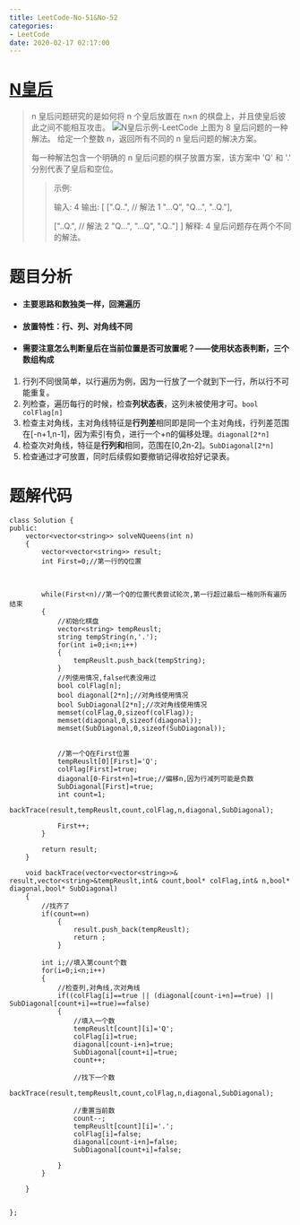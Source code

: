 ```yaml
---
title: LeetCode-No-51&No-52
categories:
- LeetCode
date: 2020-02-17 02:17:00
---
```

# [N皇后](https://leetcode-cn.com/problems/n-queens)
>n 皇后问题研究的是如何将 n 个皇后放置在 n×n 的棋盘上，并且使皇后彼此之间不能相互攻击。
![N皇后示例-LeetCode](https://upload-images.jianshu.io/upload_images/19387483-fd574c97962d8a50.png?imageMogr2/auto-orient/strip%7CimageView2/2/w/1240)
上图为 8 皇后问题的一种解法。
>给定一个整数 n，返回所有不同的 n 皇后问题的解决方案。
>
>每一种解法包含一个明确的 n 皇后问题的棋子放置方案，该方案中 'Q' 和 '.' 分别代表了皇后和空位。
>
>>示例:
>>
>>输入: 4
输出: [
 [".Q..",  // 解法 1
  "...Q",
  "Q...",
  "..Q."],
>>
 >>["..Q.",  // 解法 2
  "Q...",
  "...Q",
  ".Q.."]
]
解释: 4 皇后问题存在两个不同的解法。

# 题目分析
- ####     主要思路和数独类一样，回溯遍历
- ####     放置特性：行、列、对角线不同
- ####     需要注意怎么判断皇后在当前位置是否可放置呢？——使用状态表判断，三个数组构成
1. 行列不同很简单，以行遍历为例，因为一行放了一个就到下一行，所以行不可能重复。
2. 列检查，遍历每行的时候，检查**列状态表**，这列未被使用才可。```bool colFlag[n]```
3. 检查主对角线，主对角线特征是**行列差**相同即是同一个主对角线，行列差范围在[-n+1,n-1]，因为索引有负，进行一个+n的偏移处理。```diagonal[2*n]```
4. 检查次对角线，特征是**行列和**相同，范围在[0,2n-2]。```SubDiagonal[2*n]```
5. 检查通过才可放置，同时后续假如要撤销记得收拾好记录表。

# 题解代码
```
class Solution {
public:
    vector<vector<string>> solveNQueens(int n) 
    {
        vector<vector<string>> result;
        int First=0;//第一行的Q位置
       


        while(First<n)//第一个Q的位置代表尝试轮次,第一行超过最后一格则所有遍历结束
        {
            //初始化棋盘
            vector<string> tempReuslt;
            string tempString(n,'.');
            for(int i=0;i<n;i++)
            {
                tempReuslt.push_back(tempString);
            }
            //列使用情况,false代表没用过
            bool colFlag[n];
            bool diagonal[2*n];//对角线使用情况
            bool SubDiagonal[2*n];//次对角线使用情况
            memset(colFlag,0,sizeof(colFlag));
            memset(diagonal,0,sizeof(diagonal));
            memset(SubDiagonal,0,sizeof(SubDiagonal));


            //第一个Q在First位置
            tempReuslt[0][First]='Q';
            colFlag[First]=true;
            diagonal[0-First+n]=true;//偏移n,因为行减列可能是负数
            SubDiagonal[First]=true;
            int count=1;
            backTrace(result,tempReuslt,count,colFlag,n,diagonal,SubDiagonal);

            First++;
        }

        return result;
    }

    void backTrace(vector<vector<string>>& result,vector<string>&tempReuslt,int& count,bool* colFlag,int& n,bool* diagonal,bool* SubDiagonal)
    {   
        //找齐了
        if(count==n)
            {
                result.push_back(tempReuslt);
                return ;
            }

        int i;//填入第count个数
        for(i=0;i<n;i++)
        {   
            //检查列,对角线,次对角线
            if((colFlag[i]==true || (diagonal[count-i+n]==true) || SubDiagonal[count+i]==true)==false)
            {  
                //填入一个数
                tempReuslt[count][i]='Q';
                colFlag[i]=true;
                diagonal[count-i+n]=true;
                SubDiagonal[count+i]=true;
                count++;

                //找下一个数
                backTrace(result,tempReuslt,count,colFlag,n,diagonal,SubDiagonal);

                //重置当前数
                count--;
                tempReuslt[count][i]='.';
                colFlag[i]=false;
                diagonal[count-i+n]=false;
                SubDiagonal[count+i]=false;

            }
        } 
       
    }


};
```

